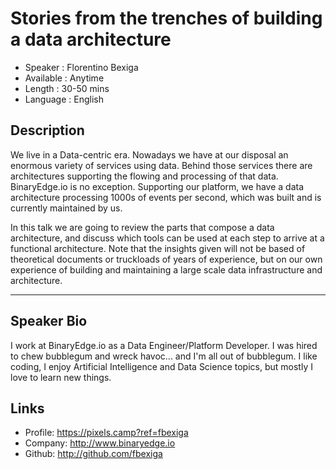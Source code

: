 Stories from the trenches of building a data architecture
=======================================

* Speaker   : Florentino Bexiga
* Available : Anytime
* Length    : 30-50 mins
* Language  : English

Description
-----------

We live in a Data-centric era. Nowadays we have at our disposal an enormous variety of services using data. Behind those services there are architectures supporting the flowing and processing of that data. BinaryEdge.io is no exception. Supporting our platform, we have a data architecture processing 1000s of events per second, which was built and is currently maintained by us.

In this talk we are going to review the parts that compose a data architecture, and discuss which tools can be used at each step to arrive at a functional architecture. Note that the insights given will not be based of theoretical documents or truckloads of years of experience, but on our own experience of building and maintaining a large scale data infrastructure and architecture.

---------------

Speaker Bio
-----------

I work at BinaryEdge.io as a Data Engineer/Platform Developer. I was hired to chew bubblegum and wreck havoc... and I'm all out of bubblegum. I like coding, I enjoy Artificial Intelligence and Data Science topics, but mostly I love to learn new things.

Links
-----

* Profile: https://pixels.camp?ref=fbexiga
* Company: http://www.binaryedge.io
* Github: http://github.com/fbexiga
